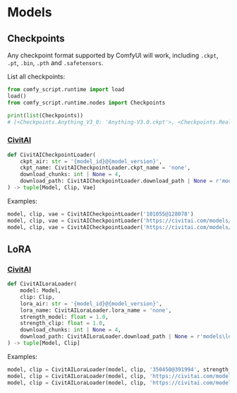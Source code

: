 # Models
## Checkpoints
Any checkpoint format supported by ComfyUI will work, including `.ckpt`, `.pt`, `.bin`, `.pth` and `.safetensors`.

List all checkpoints:
```python
from comfy_script.runtime import load
load()
from comfy_script.runtime.nodes import Checkpoints

print(list(Checkpoints))
# [<Checkpoints.Anything_V3_0: 'Anything-V3.0.ckpt'>, <Checkpoints.Realistic_Vision_V5_1_fp16_no_ema: 'Realistic_Vision_V5.1_fp16-no-ema.safetensors'>, ..., <Checkpoints.wd_illusion_fp16: 'wd-illusion-fp16.safetensors'>]
```

### [CivitAI](https://github.com/Chaoses-Ib/civitai_comfy_nodes)
```python
def CivitAICheckpointLoader(
    ckpt_air: str = '{model_id}@{model_version}',
    ckpt_name: CivitAICheckpointLoader.ckpt_name = 'none',
    download_chunks: int | None = 4,
    download_path: CivitAICheckpointLoader.download_path | None = r'models\checkpoints'
) -> tuple[Model, Clip, Vae]
```

Examples:
```python
model, clip, vae = CivitAICheckpointLoader('101055@128078')
model, clip, vae = CivitAICheckpointLoader('https://civitai.com/models/101055?modelVersionId=128078')
model, clip, vae = CivitAICheckpointLoader('https://civitai.com/models/101055/sd-xl?modelVersionId=128078')
```

## LoRA
### [CivitAI](https://github.com/Chaoses-Ib/civitai_comfy_nodes)
```python
def CivitAILoraLoader(
    model: Model,
    clip: Clip,
    lora_air: str = '{model_id}@{model_version}',
    lora_name: CivitAILoraLoader.lora_name = 'none',
    strength_model: float = 1.0,
    strength_clip: float = 1.0,
    download_chunks: int | None = 4,
    download_path: CivitAILoraLoader.download_path | None = r'models\loras'
) -> tuple[Model, Clip]
```

Examples:
```python
model, clip = CivitAILoraLoader(model, clip, '350450@391994', strength_clip=1, strength_model=1)
model, clip = CivitAILoraLoader(model, clip, 'https://civitai.com/models/350450?modelVersionId=391994', strength_clip=1, strength_model=1)
model, clip = CivitAILoraLoader(model, clip, 'https://civitai.com/models/350450/sdxl-lightning-lora-2step?modelVersionId=391994', strength_clip=1, strength_model=1)
```
